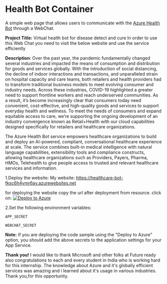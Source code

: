 # Health Bot Container

A simple web page that allows users to communicate with the [Azure Health Bot](https://azure.microsoft.com/en-us/services/bot-services/health-bot/) through a WebChat.

**Project Title:** Virtual health bot for disease detect and cure
In order to use this Web Chat you need to visit the below website and use the service efficiently

**Description**: 
Over the past year, the pandemic fundamentally changed several industries and impacted the means of consumption and distribution for goods and services globally. With the introduction of social distancing, the decline of indoor interactions and transactions, and unparalleled strain on hospital capacity and care teams, both retailers and health providers had to transform traditional business models to meet evolving consumer and industry needs. Across these industries, COVID-19 highlighted a greater need to support frontline workers and reach underserved communities. As a result, it’s become increasingly clear that consumers today need convenient, cost-effective, and high-quality goods and services to support everyday health and wellness. To meet the needs of consumers and expand equitable access to care, we’re supporting the ongoing development of an industry convergence known as Retail+Health with our cloud capabilities designed specifically for retailers and healthcare organizations.

The Azure Health Bot service empowers healthcare organizations to build and deploy an AI-powered, compliant, conversational healthcare experience at scale. The service combines built-in medical intelligence with natural language capabilities, extensibility tools and compliance constructs, allowing healthcare organizations such as Providers, Payers, Pharma, HMOs, Telehealth to give people access to trusted and relevant healthcare services and information.


1.Deploy the website:
My website: https://healthcare-bot-fksc6h4ymr6ay.azurewebsites.net

for deploying the website copy the url after deployment from resource.
click on:
[![Deploy to Azure](https://aka.ms/deploytoazurebutton)](https://portal.azure.com/#create/Microsoft.Template/uri/https%3A%2F%2Fraw.githubusercontent.com%2Fmicrosoft%2FHealthBotContainerSample%2Fmaster%2Fazuredeploy.json)

2.Set the following environment variables:

`APP_SECRET`

`WEBCHAT_SECRET`

**Note:** If you are deploying the code sample using the "Deploy to Azure" option, you should add the above secrets to the application settings for your App Service.

**Thank you!**
I would like to thank Microsoft and other folks at Future ready also congratulations to each and every student in India who is working hard for this internship. The knowledge about Azure and it's globally efficient services was amazing and i learned about it's usage in various industries.
Thank you,for this opportunity.



